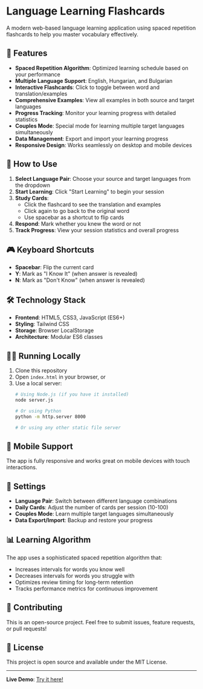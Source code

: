 # Language Learning Flashcards

A modern web-based language learning application using spaced repetition flashcards to help you master vocabulary effectively.

## 🚀 Features

- **Spaced Repetition Algorithm**: Optimized learning schedule based on your performance
- **Multiple Language Support**: English, Hungarian, and Bulgarian
- **Interactive Flashcards**: Click to toggle between word and translation/examples
- **Comprehensive Examples**: View all examples in both source and target languages
- **Progress Tracking**: Monitor your learning progress with detailed statistics
- **Couples Mode**: Special mode for learning multiple target languages simultaneously
- **Data Management**: Export and import your learning progress
- **Responsive Design**: Works seamlessly on desktop and mobile devices

## 🎯 How to Use

1. **Select Language Pair**: Choose your source and target languages from the dropdown
2. **Start Learning**: Click "Start Learning" to begin your session
3. **Study Cards**: 
   - Click the flashcard to see the translation and examples
   - Click again to go back to the original word
   - Use spacebar as a shortcut to flip cards
4. **Respond**: Mark whether you knew the word or not
5. **Track Progress**: View your session statistics and overall progress

## 🎮 Keyboard Shortcuts

- **Spacebar**: Flip the current card
- **Y**: Mark as "I Know It" (when answer is revealed)
- **N**: Mark as "Don't Know" (when answer is revealed)

## 🛠️ Technology Stack

- **Frontend**: HTML5, CSS3, JavaScript (ES6+)
- **Styling**: Tailwind CSS
- **Storage**: Browser LocalStorage
- **Architecture**: Modular ES6 classes

## 🏃‍♂️ Running Locally

1. Clone this repository
2. Open `index.html` in your browser, or
3. Use a local server:
   ```bash
   # Using Node.js (if you have it installed)
   node server.js
   
   # Or using Python
   python -m http.server 8000
   
   # Or using any other static file server
   ```

## 📱 Mobile Support

The app is fully responsive and works great on mobile devices with touch interactions.

## 🔧 Settings

- **Language Pair**: Switch between different language combinations
- **Daily Cards**: Adjust the number of cards per session (10-100)
- **Couples Mode**: Learn multiple target languages simultaneously
- **Data Export/Import**: Backup and restore your progress

## 📊 Learning Algorithm

The app uses a sophisticated spaced repetition algorithm that:
- Increases intervals for words you know well
- Decreases intervals for words you struggle with
- Optimizes review timing for long-term retention
- Tracks performance metrics for continuous improvement

## 🤝 Contributing

This is an open-source project. Feel free to submit issues, feature requests, or pull requests!

## 📄 License

This project is open source and available under the MIT License.

---

**Live Demo**: [Try it here!](https://yourusername.github.io/language-learning)